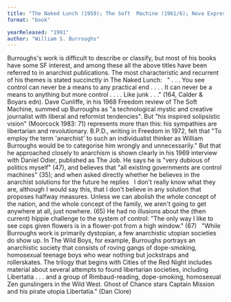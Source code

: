 ```yaml
---
title: "The Naked Lunch (1959); The Soft  Machine (1961/6); Nova Express (1966); The Ticket That Exploded  (1968); The Wild Boys (1969), Exterminator! (1974); Cities of the Red Night (1981),  Ghost of Chance"
format: "book"

yearReleased: "1991"
author: "William S. Burroughs"
---
```

Burroughs's work is difficult to describe or classify, but  most of his books have some SF interest, and among these all the above titles  have been referred to in anarchist publications. The most characteristic and  recurrent of his themes is stated succinctly in The Naked Lunch:
 
" . . . You see control can never be a means to any  practical end . . . . It can never be a means to anything but more control . . .  . Like junk . . ." (164, Calder & Boyars edn).
Dave Cunliffe, in his 1968 Freedom review of The  Soft Machine, summed up Burroughs as "a technological mystic and creative  journalist with liberal and reformist tendencies". But "his inspired solipsistic  vision" (Moorcock 1983: 71) represents more than this: his sympathies are  libertarian and revolutionary. B.P.D., writing in Freedom in 1972, felt that "To  employ the term 'anarchist' to such an individualist thinker as William  Burroughs would be to categorise him wrongly and unnecessarily." But that he  approached closely to anarchism is shown clearly in his 1969 interview with  Daniel Odier, published as The Job. He says he is "very dubious of  politics myself" (47), and believes that "all existing governments are control  machines" (35); and when asked directly whether he believes in the anarchist  solutions for the future he replies
 
I don't really know what they are, although I would say  this, that I don't believe in any solution that proposes halfway measures.  Unless we can abolish the whole concept of the nation, and the whole concept of  the family, we aren't going to get anywhere at all, just nowhere. (65)
He had no illusions about the (then current) hippie  challenge to the system of control: "The only way I like to see cops given  flowers is in a flower-pot from a high window." (67)
 
"While Burroughs work is primarily dystopian, a few anarchistic utopian societies do show up. In The Wild Boys, for example, Burroughs portrays an anarchistic society that consists of roving gangs of dope-smoking, homosexual teenage boys who wear nothing but jockstraps and rollerskates. The trilogy that begins with Cities of the Red Night includes material about several attempts to found libertarian societies, including Libertatia . . . and a group of Rimbaud-reading, dope-smoking, homosexual Zen gunslingers in the Wild West. Ghost of Chance stars Captain Mission and his pirate utopia Libertatia." (Dan Clore)
 